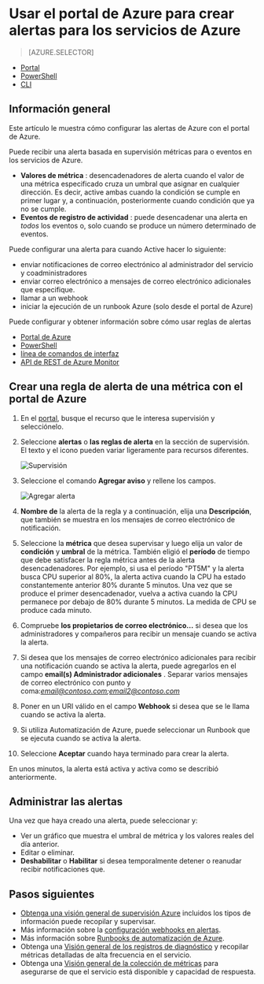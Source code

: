 <properties
    pageTitle="Usar el portal de Azure para crear alertas para los servicios de Azure | Microsoft Azure"
    description="Usar el portal de Azure para crear alertas de Azure, que pueden desencadenar automatización o notificaciones cuando se cumplen las condiciones especificadas."
    authors="rboucher"
    manager="carolz"
    editor=""
    services="monitoring-and-diagnostics"
    documentationCenter="monitoring-and-diagnostics"/>

<tags
    ms.service="monitoring-and-diagnostics"
    ms.workload="na"
    ms.tgt_pltfrm="na"
    ms.devlang="na"
    ms.topic="article"
    ms.date="09/23/2016"
    ms.author="robb"/>

# <a name="use-azure-portal-to-create-alerts-for-azure-services"></a>Usar el portal de Azure para crear alertas para los servicios de Azure

> [AZURE.SELECTOR]
- [Portal](insights-alerts-portal.md)
- [PowerShell](insights-alerts-powershell.md)
- [CLI](insights-alerts-command-line-interface.md)

## <a name="overview"></a>Información general

Este artículo le muestra cómo configurar las alertas de Azure con el portal de Azure.   

Puede recibir una alerta basada en supervisión métricas para o eventos en los servicios de Azure.

- **Valores de métrica** : desencadenadores de alerta cuando el valor de una métrica especificado cruza un umbral que asignar en cualquier dirección. Es decir, active ambas cuando la condición se cumple en primer lugar y, a continuación, posteriormente cuando condición que ya no se cumple.    
- **Eventos de registro de actividad** : puede desencadenar una alerta en *todos* los eventos o, solo cuando se produce un número determinado de eventos.


Puede configurar una alerta para cuando Active hacer lo siguiente:

- enviar notificaciones de correo electrónico al administrador del servicio y coadministradores
- enviar correo electrónico a mensajes de correo electrónico adicionales que especifique.
- llamar a un webhook
- iniciar la ejecución de un runbook Azure (solo desde el portal de Azure)

Puede configurar y obtener información sobre cómo usar reglas de alertas

- [Portal de Azure](insights-alerts-portal.md)
- [PowerShell](insights-alerts-powershell.md)
- [línea de comandos de interfaz](insights-alerts-command-line-interface.md)
- [API de REST de Azure Monitor](https://msdn.microsoft.com/library/azure/dn931945.aspx)


## <a name="create-an-alert-rule-on-a-metric-with-the-azure-portal"></a>Crear una regla de alerta de una métrica con el portal de Azure

1. En el [portal](https://portal.azure.com/), busque el recurso que le interesa supervisión y selecciónelo.

2. Seleccione **alertas** o **las reglas de alerta** en la sección de supervisión. El texto y el icono pueden variar ligeramente para recursos diferentes.  

    ![Supervisión](./media/insights-alerts-portal/AlertRulesButton.png)


3. Seleccione el comando **Agregar aviso** y rellene los campos.

    ![Agregar alerta](./media/insights-alerts-portal/AddAlertOnlyParamsPage.png)

4. **Nombre de** la alerta de la regla y a continuación, elija una **Descripción**, que también se muestra en los mensajes de correo electrónico de notificación.
5. Seleccione la **métrica** que desea supervisar y luego elija un valor de **condición** y **umbral** de la métrica. También eligió el **período** de tiempo que debe satisfacer la regla métrica antes de la alerta desencadenadores. Por ejemplo, si usa el período "PT5M" y la alerta busca CPU superior al 80%, la alerta activa cuando la CPU ha estado constantemente anterior 80% durante 5 minutos. Una vez que se produce el primer desencadenador, vuelva a activa cuando la CPU permanece por debajo de 80% durante 5 minutos. La medida de CPU se produce cada minuto.   

6. Compruebe **los propietarios de correo electrónico...** si desea que los administradores y compañeros para recibir un mensaje cuando se activa la alerta.

7. Si desea que los mensajes de correo electrónico adicionales para recibir una notificación cuando se activa la alerta, puede agregarlos en el campo **email(s) Administrador adicionales** . Separar varios mensajes de correo electrónico con punto y coma:*email@contoso.com;email2@contoso.com*

8. Poner en un URI válido en el campo **Webhook** si desea que se le llama cuando se activa la alerta.

9. Si utiliza Automatización de Azure, puede seleccionar un Runbook que se ejecuta cuando se activa la alerta.

10. Seleccione **Aceptar** cuando haya terminado para crear la alerta.   

En unos minutos, la alerta está activa y activa como se describió anteriormente.

## <a name="managing-your-alerts"></a>Administrar las alertas

Una vez que haya creado una alerta, puede seleccionar y:

- Ver un gráfico que muestra el umbral de métrica y los valores reales del día anterior.
- Editar o eliminar.
- **Deshabilitar** o **Habilitar** si desea temporalmente detener o reanudar recibir notificaciones que.



## <a name="next-steps"></a>Pasos siguientes

* [Obtenga una visión general de supervisión Azure](monitoring-overview.md) incluidos los tipos de información puede recopilar y supervisar.
* Más información sobre la [configuración webhooks en alertas](insights-webhooks-alerts.md).
* Más información sobre [Runbooks de automatización de Azure](..\automation\automation-starting-a-runbook.md).
* Obtenga una [Visión general de los registros de diagnóstico](monitoring-overview-of-diagnostic-logs.md) y recopilar métricas detalladas de alta frecuencia en el servicio.
* Obtenga una [Visión general de la colección de métricas](insights-how-to-customize-monitoring.md) para asegurarse de que el servicio está disponible y capacidad de respuesta.
